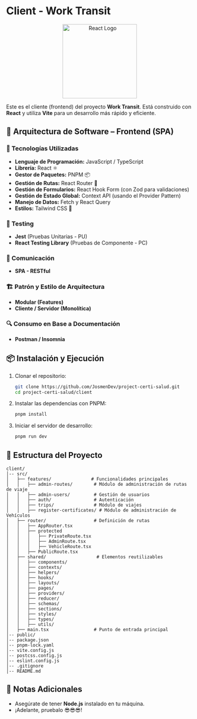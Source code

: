 # Client - Work Transit

<p align="center">
  <img src="https://upload.wikimedia.org/wikipedia/commons/a/a7/React-icon.svg" alt="React Logo" width="200" height="200" />
</p>

Este es el cliente (frontend) del proyecto **Work Transit**. Está construido con **React** y utiliza **Vite** para un desarrollo más rápido y eficiente.

## 🚀 Arquitectura de Software – Frontend (SPA)

### 📌 Tecnologías Utilizadas

- **Lenguaje de Programación:** JavaScript / TypeScript
- **Librería:** React ⚛️
- **Gestor de Paquetes:** PNPM 📦
- **Gestión de Rutas:** React Router 🚏
- **Gestión de Formularios:** React Hook Form (con Zod para validaciones)
- **Gestión de Estado Global:** Context API (usando el Provider Pattern)
- **Manejo de Datos:** Fetch y React Query
- **Estilos:** Tailwind CSS 🎨

### 🧪 Testing

- **Jest** (Pruebas Unitarias - PU)
- **React Testing Library** (Pruebas de Componente - PC)

### 📡 Comunicación

- **SPA - RESTful**

### 🏗️ Patrón y Estilo de Arquitectura

- **Modular (Features)**
- **Cliente / Servidor (Monolítica)**

### 🔍 Consumo en Base a Documentación

- **Postman / Insomnia**

## 📦 Instalación y Ejecución

1. Clonar el repositorio:

   ```sh
   git clone https://github.com/JosmenDev/project-certi-salud.git
   cd project-certi-salud/client
   ```

2. Instalar las dependencias con PNPM:

   ```sh
   pnpm install
   ```

3. Iniciar el servidor de desarrollo:

   ```sh
   pnpm run dev
   ```

## 📁 Estructura del Proyecto

```
client/
│-- src/
│   ├── features/               # Funcionalidades principales
│   │   ├── admin-routes/        # Módulo de administración de rutas de viaje
│   │   ├── admin-users/         # Gestión de usuarios
│   │   ├── auth/                # Autenticación
│   │   ├── trips/               # Módulo de viajes
│   │   ├── register-certificates/ # Módulo de administración de Vehículos
│   ├── router/                  # Definición de rutas
│   │   ├── AppRouter.tsx
│   │   ├── protected
│   │   │   ├── PrivateRoute.tsx
│   │   │   ├── AdminRoute.tsx
│   │   │   ├── VehicleRoute.tsx
│   │   ├── PublicRoute.tsx
│   ├── shared/                   # Elementos reutilizables
│   │   ├── components/
│   │   ├── contexts/
│   │   ├── helpers/
│   │   ├── hooks/
│   │   ├── layouts/
│   │   ├── pages/
│   │   ├── providers/
│   │   ├── reducer/
│   │   ├── schemas/
│   │   ├── sections/
│   │   ├── styles/
│   │   ├── types/
│   │   ├── utils/
│   ├── main.tsx                 # Punto de entrada principal
│-- public/
│-- package.json
│-- pnpm-lock.yaml
│-- vite.config.js
│-- postcss.config.js
│-- eslint.config.js
│-- .gitignore
│-- README.md
```

## 📌 Notas Adicionales

- Asegúrate de tener **Node.js** instalado en tu máquina.
- ¡Adelante, pruebalo 😎😎😎!
